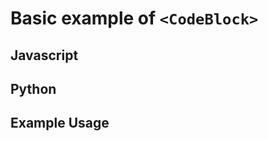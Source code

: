 # Basic example of `<CodeBlock>`

<script>
    const jsSnip = `
function helloWorld() {
    console.log("Hello World")
}
`
    const pySnip = `
def hello_world():
    print("Hello World!")
`

    const recursion = `
<CodeBlock
    source={\`
function helloWorld() {
    console.log("Hello World")
}
    \`}
    showLineNumbers
    language="javascript"
/>`
</script>
## Javascript
<CodeBlock
    source={jsSnip}
    showLineNumbers
    language="javascript"
/>

## Python
<CodeBlock
    source={pySnip}
    showLineNumbers
    language="python"
/>

## Example Usage
<CodeBlock
    source={recursion}
    showLineNumbers
    language="html"/>